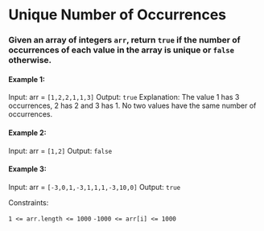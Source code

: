 # Unique Number of Occurrences

### Given an array of integers `arr`, return `true` if the number of occurrences of each value in the array is unique or `false` otherwise.

#### Example 1:

Input: arr = `[1,2,2,1,1,3]`
Output: `true`
Explanation: The value 1 has 3 occurrences, 2 has 2 and 3 has 1. No two values have the same number of occurrences.

#### Example 2:

Input: arr = `[1,2]`
Output: `false`

#### Example 3:

Input: arr = `[-3,0,1,-3,1,1,1,-3,10,0]`
Output: `true`
 

Constraints:

``` 1 <= arr.length <= 1000 ```
``` -1000 <= arr[i] <= 1000 ```

